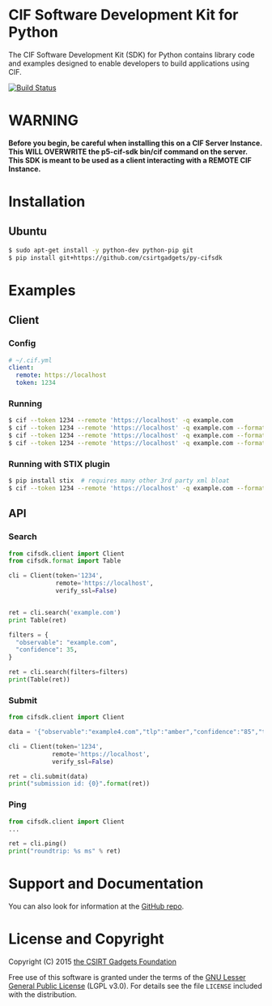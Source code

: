 # CIF Software Development Kit for Python
The CIF  Software Development Kit (SDK) for Python contains library code and examples designed to enable developers to build applications using CIF.

[![Build Status](https://travis-ci.org/csirtgadgets/py-cifsdk.png?branch=master)](https://travis-ci.org/csirtgadgets/py-cifsdk)

# WARNING
**Before you begin, be careful when installing this on a CIF Server Instance. This WILL OVERWRITE the p5-cif-sdk 
bin/cif command on the server. This SDK is meant to be used as a client interacting with a REMOTE CIF Instance.**

# Installation

## Ubuntu
  ```bash
  $ sudo apt-get install -y python-dev python-pip git
  $ pip install git+https://github.com/csirtgadgets/py-cifsdk
  ```

# Examples
## Client
### Config
  ```yaml
  # ~/.cif.yml
  client:
    remote: https://localhost
    token: 1234
  ```
### Running
  ```bash
  $ cif --token 1234 --remote 'https://localhost' -q example.com
  $ cif --token 1234 --remote 'https://localhost' -q example.com --format csv
  $ cif --token 1234 --remote 'https://localhost' -q example.com --format table
  $ cif --token 1234 --remote 'https://localhost' -q example.com --format json
  ```

### Running with STIX plugin
   ```bash
   $ pip install stix  # requires many other 3rd party xml bloat
   $ cif --token 1234 --remote 'https://localhost' -q example.com --format
   ```
   
## API
### Search
  ```python
  from cifsdk.client import Client
  from cifsdk.format import Table

  cli = Client(token='1234',
               remote='https://localhost',
               verify_ssl=False)


  ret = cli.search('example.com')
  print Table(ret)

  filters = {
    "observable": "example.com",
    "confidence": 35,
  }

  ret = cli.search(filters=filters)
  print(Table(ret))
  ```

### Submit
   ```python
   from cifsdk.client import Client

   data = '{"observable":"example4.com","tlp":"amber","confidence":"85","tags":"malware","provider":"example.com","group":"everyone"}'

   cli = Client(token='1234',
               remote='https://localhost',
               verify_ssl=False)

   ret = cli.submit(data)
   print("submission id: {0}".format(ret))
   ```

### Ping
  ```python
  from cifsdk.client import Client
  ...

  ret = cli.ping()
  print("roundtrip: %s ms" % ret)
  ```

# Support and Documentation

You can also look for information at the [GitHub repo](https://github.com/csirtgadgets/py-cifsdk).

# License and Copyright

Copyright (C) 2015 [the CSIRT Gadgets Foundation](http://csirtgadgets.org)

Free use of this software is granted under the terms of the [GNU Lesser General Public License](https://www.gnu.org/licenses/lgpl.html) (LGPL v3.0). For details see the file ``LICENSE`` included with the distribution.
